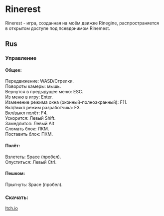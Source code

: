 # Rinerest
Rinerest - игра, созданная на моём движке Rinegine, распространяется  в открытом доступе под псевдонимом Rinemest.
## Rus
### Управление

#### Общее:
Передвижение: WASD/Стрелки.\
Повороты камеры: мышь.\
Вернутся в предыдущее меню: ESC.\
Из меню в игру: Enter.\
Изменение режима окна (оконный-полноэкранный): F11.\
Вкл/выкл режим разработчика: F3.\
Вкл/выкл полёт: F4.\
Ускорится: Левый Shift.\
Замедлится: Левый Alt\
Сломать блок: ЛКМ.\
Поставить блок: ПКМ.

#### Полёт:
Взлететь: Space (пробел).\
Опуститься: Левый Ctrl.

#### Пешком:
Прыгнуть: Space (пробел).

### Скачать:
[Itch.io](https://rinemest.itch.io/rinerest)
